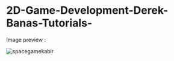 # 2D-Game-Development-Derek-Banas-Tutorials-


Image preview : 

![spacegamekabir]( https://user-images.githubusercontent.com/46262107/51031841-ccc85d80-15c3-11e9-87ea-60c6d0507156.png )

